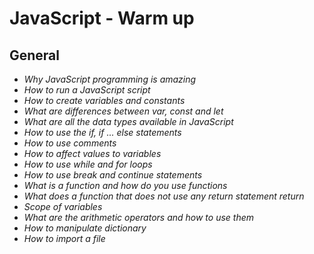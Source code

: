 # JavaScript - Warm up
## General

- _Why JavaScript programming is amazing_
- _How to run a JavaScript script_
- _How to create variables and constants_
- _What are differences between var, const and let_
- _What are all the data types available in JavaScript_
- _How to use the if, if ... else statements_
- _How to use comments_
- _How to affect values to variables_
- _How to use while and for loops_
- _How to use break and continue statements_
- _What is a function and how do you use functions_
- _What does a function that does not use any return statement return_
- _Scope of variables_
- _What are the arithmetic operators and how to use them_
- _How to manipulate dictionary_
- _How to import a file_
